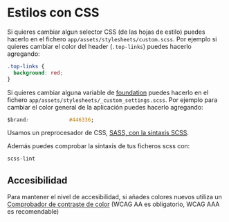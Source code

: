 # Estilos con CSS

Si quieres cambiar algun selector CSS (de las hojas de estilo) puedes hacerlo en el fichero `app/assets/stylesheets/custom.scss`. Por ejemplo si quieres cambiar el color del header (`.top-links`) puedes hacerlo agregando:

```css
.top-links {
  background: red;
}
```

Si quieres cambiar alguna variable de [foundation](http://foundation.zurb.com/) puedes hacerlo en el fichero `app/assets/stylesheets/_custom_settings.scss`. Por ejemplo para cambiar el color general de la aplicación puedes hacerlo agregando:

```css
$brand:             #446336;
```

Usamos un preprocesador de CSS, [SASS, con la sintaxis SCSS](http://sass-lang.com/guide).

Además puedes comprobar la sintaxis de tus ficheros scss con:

```bash
scss-lint
```

## Accesibilidad

Para mantener el nivel de accesibilidad, si añades colores nuevos utiliza un [Comprobador de contraste de color](http://webaim.org/resources/contrastchecker/) (WCAG AA es obligatorio, WCAG AAA es recomendable)
